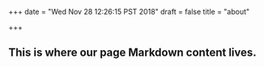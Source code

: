 +++
date = "Wed Nov 28 12:26:15 PST 2018"
draft = false
title = "about"

+++

## This is where our page Markdown content lives.
